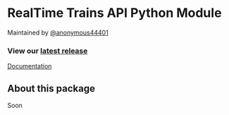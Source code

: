 # RealTime Trains API Python Module

Maintained by [@anonymous44401](https://github.com/anonymous44401)

### View our [latest release](https://github.com/anonymous44401/realtime-trains-py/releases)

[Documentation](https://github.com/anonymous44401/realtime-trains-py/wiki/Home)

## About this package

Soon
